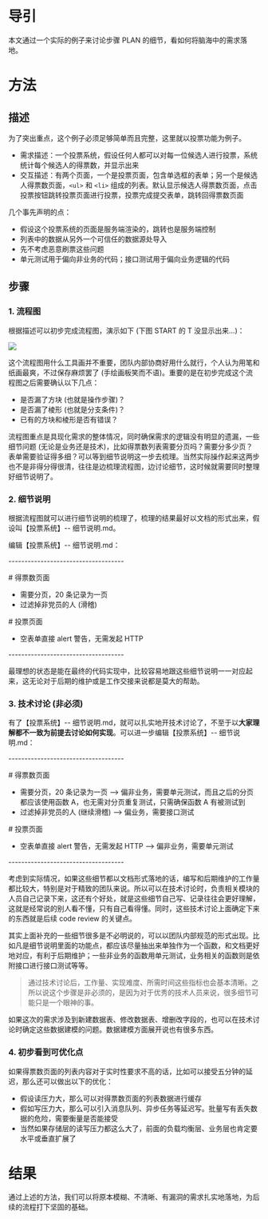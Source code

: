 # 导引

本文通过一个实际的例子来讨论步骤 PLAN 的细节，看如何将脑海中的需求落地。

# 方法

## 描述

为了突出重点，这个例子必须足够简单而且完整，这里就以投票功能为例子。

- 需求描述：一个投票系统，假设任何人都可以对每一位候选人进行投票，系统统计每个候选人的得票数，并显示出来
- 交互描述：有两个页面，一个是投票页面，包含单选框的表单；另一个是候选人得票数页面，`<ul>` 和 `<li>` 组成的列表。默认显示候选人得票数页面，点击投票按钮跳转投票页面进行投票，投票完成提交表单，跳转回得票数页面

几个事先声明的点：

- 假设这个投票系统的页面是服务端渲染的，跳转也是服务端控制
- 列表中的数据从另外一个可信任的数据源处导入
- 先不考虑恶意刷票这些问题
- 单元测试用于偏向非业务的代码；接口测试用于偏向业务逻辑的代码

## 步骤

### 1. 流程图

根据描述可以初步完成流程图，演示如下 (下图 START 的 T 没显示出来...)：

![](https://raw.githubusercontent.com/hsxhr-10/picture/master/plan1.png)

这个流程图用什么工具画并不重要，团队内部协商好用什么就行，个人认为用笔和纸画最爽，不过保存麻烦罢了 (手绘画板笑而不语)。重要的是在初步完成这个流程图之后需要确认以下几点：

- 是否漏了方块 (也就是操作步骤)？
- 是否漏了棱形 (也就是分支条件)？
- 已有的方块和棱形是否有错误？

流程图重点是具现化需求的整体情况，同时确保需求的逻辑没有明显的遗漏，一些细节问题 (无论是业务还是技术)，比如得票数列表需要分页吗？需要分多少页？表单需要验证得多细？可以等到细节说明这一步去梳理。当然实际操作起来这两步也不是非得分得很清，往往是边梳理流程图，边讨论细节，这时候就需要同时整理好细节说明了。

### 2. 细节说明

根据流程图就可以进行细节说明的梳理了，梳理的结果最好以文档的形式出来，假设叫【投票系统】-- 细节说明.md。

编辑【投票系统】-- 细节说明.md：

\------------------------------------

\# 得票数页面

- 需要分页，20 条记录为一页
- 过滤掉非党员的人 (滑稽)

\# 投票页面

- 空表单直接 alert 警告，无需发起 HTTP

\------------------------------------

最理想的状态是能在最终的代码实现中，比较容易地跟这些细节说明一一对应起来，这无论对于后期的维护或是工作交接来说都是莫大的帮助。

### 3. 技术讨论 (非必须)

有了【投票系统】-- 细节说明.md，就可以扎实地开技术讨论了，不至于以**大家理解都不一致为前提去讨论如何实现**。可以进一步编辑【投票系统】-- 细节说明.md：

\------------------------------------

\# 得票数页面

- 需要分页，20 条记录为一页  --> 偏非业务，需要单元测试，而且之后的分页都应该使用函数 A，也无需对分页重复测试，只需确保函数 A 有被测试到
- 过滤掉非党员的人 (继续滑稽)   --> 偏业务，需要接口测试

\# 投票页面

- 空表单直接 alert 警告，无需发起 HTTP  --> 偏非业务，需要单元测试

\------------------------------------

考虑到实际情况，如果这些细节都以文档形式落地的话，编写和后期维护的工作量都比较大，特别是对于精致的团队来说。所以可以在技术讨论时，负责相关模块的人员自己记录下来，这还有个好处，就是这些细节自己写、记录往往会更好理解，这就是经常说的别人看不懂，只有自己看得懂。同时，这些技术讨论上面确定下来的东西就是后续 code review 的关键点。

其实上面补充的一些细节很多是不必明说的，可以以团队内部规范的形式出现。比如凡是细节说明里面的功能点，都应该尽量抽出来单独作为一个函数，和文档更好地对应，有利于后期维护；一些非业务的函数用单元测试，业务相关的函数则是依附接口进行接口测试等等。

> 通过技术讨论后，工作量、实现难度、所需时间这些指标也会基本清晰。之所以说这个步骤是非必须的，是因为对于优秀的技术人员来说，很多细节可能只是一个眼神的事。

如果这次的需求涉及到新建数据表、修改数据表、增删改字段的，也可以在技术讨论时确定这些数据建模的问题。数据建模方面展开说也有很多东西。

### 4. 初步看到可优化点

如果得票数页面的列表内容对于实时性要求不高的话，比如可以接受五分钟的延迟，那么还可以做出以下的优化：

- 假设读压力大，那么可以对得票数页面的列表数据进行缓存
- 假如写压力大，那么可以引入消息队列、异步任务等延迟写。批量写有丢失数据的危险，需要衡量是否能接受
- 当然如果存储层的读写压力都这么大了，前面的负载均衡层、业务层也肯定要水平或垂直扩展了

# 结果

通过上述的方法，我们可以将原本模糊、不清晰、有漏洞的需求扎实地落地，为后续的流程打下坚固的基础。
